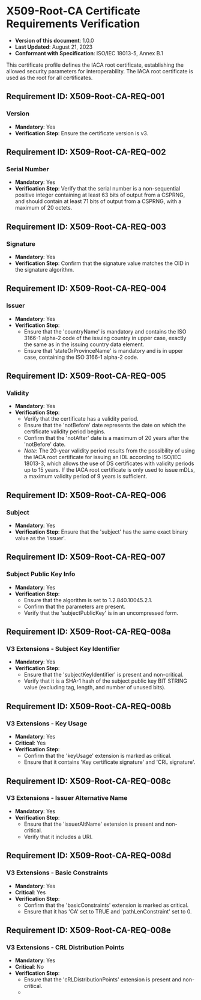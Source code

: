 # X509-Root-CA Certificate Requirements Verification

- **Version of this document**: 1.0.0
- **Last Updated**: August 21, 2023
- **Conformant with Specification**: ISO/IEC 18013-5, Annex B.1

This certificate profile defines the IACA root certificate, establishing the allowed security parameters for interoperability. The IACA root certificate is used as the root for all certificates.

## Requirement ID: X509-Root-CA-REQ-001
### Version
- **Mandatory**: Yes
- **Verification Step**: Ensure the certificate version is v3.

## Requirement ID: X509-Root-CA-REQ-002
### Serial Number
- **Mandatory**: Yes
- **Verification Step**: Verify that the serial number is a non-sequential positive integer containing at least 63 bits of output from a CSPRNG, and should contain at least 71 bits of output from a CSPRNG, with a maximum of 20 octets.

## Requirement ID: X509-Root-CA-REQ-003
### Signature
- **Mandatory**: Yes
- **Verification Step**: Confirm that the signature value matches the OID in the signature algorithm.

## Requirement ID: X509-Root-CA-REQ-004
### Issuer
- **Mandatory**: Yes
- **Verification Step**: 
  - Ensure that the 'countryName' is mandatory and contains the ISO 3166-1 alpha-2 code of the issuing country in upper case, exactly the same as in the issuing country data element.
  - Ensure that 'stateOrProvinceName' is mandatory and is in upper case, containing the ISO 3166-1 alpha-2 code.

## Requirement ID: X509-Root-CA-REQ-005
### Validity
- **Mandatory**: Yes
- **Verification Step**: 
  - Verify that the certificate has a validity period.
  - Ensure that the 'notBefore' date represents the date on which the certificate validity period begins.
  - Confirm that the 'notAfter' date is a maximum of 20 years after the 'notBefore' date. 
  - *Note*: The 20-year validity period results from the possibility of using the IACA root certificate for issuing an IDL according to ISO/IEC 18013-3, which allows the use of DS certificates with validity periods up to 15 years. If the IACA root certificate is only used to issue mDLs, a maximum validity period of 9 years is sufficient.

## Requirement ID: X509-Root-CA-REQ-006
### Subject
- **Mandatory**: Yes
- **Verification Step**: Ensure that the 'subject' has the same exact binary value as the 'issuer'.

## Requirement ID: X509-Root-CA-REQ-007
### Subject Public Key Info
- **Mandatory**: Yes
- **Verification Step**: 
  - Ensure that the algorithm is set to 1.2.840.10045.2.1.
  - Confirm that the parameters are present.
  - Verify that the 'subjectPublicKey' is in an uncompressed form.

## Requirement ID: X509-Root-CA-REQ-008a
### V3 Extensions - Subject Key Identifier
- **Mandatory**: Yes
- **Verification Step**: 
  - Ensure that the 'subjectKeyIdentifier' is present and non-critical.
  - Verify that it is a SHA-1 hash of the subject public key BIT STRING value (excluding tag, length, and number of unused bits).

## Requirement ID: X509-Root-CA-REQ-008b
### V3 Extensions - Key Usage
- **Mandatory**: Yes
- **Critical**: Yes
- **Verification Step**: 
  - Confirm that the 'keyUsage' extension is marked as critical.
  - Ensure that it contains 'Key certificate signature' and 'CRL signature'.

## Requirement ID: X509-Root-CA-REQ-008c
### V3 Extensions - Issuer Alternative Name
- **Mandatory**: Yes
- **Verification Step**: 
  - Ensure that the 'issuerAltName' extension is present and non-critical.
  - Verify that it includes a URI.

## Requirement ID: X509-Root-CA-REQ-008d
### V3 Extensions - Basic Constraints
- **Mandatory**: Yes
- **Critical**: Yes
- **Verification Step**: 
  - Confirm that the 'basicConstraints' extension is marked as critical.
  - Ensure that it has 'CA' set to TRUE and 'pathLenConstraint' set to 0.

## Requirement ID: X509-Root-CA-REQ-008e
### V3 Extensions - CRL Distribution Points
- **Mandatory**: Yes
- **Critical**: No
- **Verification Step**: 
  - Ensure that the 'cRLDistributionPoints' extension is present and non-critical.
  -
